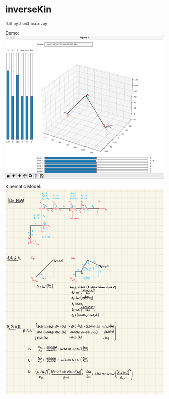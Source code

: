 # inverseKin
 
run ```python3 main.py```

Demo:
![](https://raw.githubusercontent.com/jyjblrd/inverseKin/main/demo.gif)

Kinematic Model:
![](https://github.com/jyjblrd/inverseKin/blob/main/kinematic-model.jpg)

